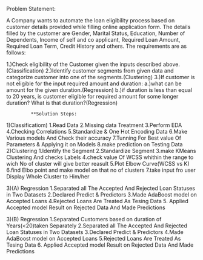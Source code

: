 Problem Statement: 

A Company wants to automate the loan eligibility process based on customer details provided while filling online application form. The details filled by the customer are Gender, Marital Status, Education, Number of Dependents, Income of self and co applicant, Required Loan Amount, Required Loan Term, Credit History and others. The requirements are as follows:                                                                                           

1.)Check eligibility of the Customer given the inputs described above.(Classification)
2.)Identify customer segments from given data and categorize customer into one of the segments.(Clustering)
3.)If customer is not eligible for the input required amount and duration:
a.)what can be amount for the given duration.(Regression)
b.)if duration is less than equal to 20 years, is customer eligible for required amount for some longer duration? What is that duration?(Regression)

             **Solution Steps:
1)Classificatiom)
    1.Read Data
    2.Missing data Treatment
    3.Perform EDA
    4.Checking Correlations
    5.Standardize & One Hot Encoding Data
    6.Make Various models And Check their accuracy 
    7.Tunning For Best value Of Parameters & Applying it on Models 
    8.make prediction on Testing Data
2)Clustering
   1.Identify the Segment
   2.Standardize Segment
   3.make KMeans Clustering And checks Labels
   4.check value Of WCSS whithin the range to wich No of cluster will give better reasult
   5.Plot Elbow Curve(WCSS vs K)
   6.find Elbo point and make model on that no of clusters
   7.take input fro user Display Whole Cluster to Him/her

3)(A) Regression
   1.Separated all The Accepted And Rejected Loan Statuses in Two Datasets
   2.Declared Predict & Predictors
   3.Made AdaBoost model on Accepted Loans
   4.Rejected Loans Are Treated As Tesing Data
   5. Applied Accepted model Result on Rejected Data And Made Predictions

3)(B) Regression
   1.Separated Customers based on duration of Years(<20)taken Separately
   2.Separated all The Accepted And Rejected Loan Statuses in Two Datasets
   3.Declared Predict & Predictors
   4.Made AdaBoost model on Accepted Loans
   5.Rejected Loans Are Treated As Tesing Data
   6. Applied Accepted model Result on Rejected Data And Made Predictions
  
